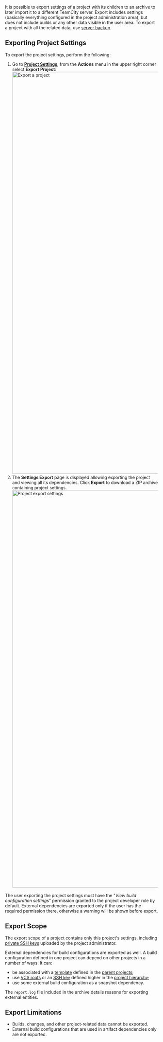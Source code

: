 [//]: # (title: Project Export)
[//]: # (auxiliary-id: Project Export)

It is possible to export settings of a project with its children to an archive to later import it to a different TeamCity server. Export includes settings (basically everything configured in the project administration area), but does not include builds or any other data visible in the user area. To export a project with all the related data, use [server backup](teamcity-data-backup.md).

## Exporting Project Settings

To export the project settings, perform the following: 
1. Go to __[Project Settings](project-administrator-guide.md#Edit+and+View+Modes)__, from the __Actions__ menu in the upper right corner select __Export Project__: <img src="export1.png" width="1322" alt="Export a project"/>
2. The __Settings Export__ page is displayed allowing exporting the project and viewing all its dependencies. Click __Export__ to download a ZIP archive containing project settings. <img src="export2.png" width="1307" alt="Project export settings"/>

The user exporting the project settings must have the "_View build configuration settings_" permission granted to the project developer role by default. External dependencies are exported only if the user has the required permission there, otherwise a warning will be shown before export.

## Export Scope

The export scope of a project contains only this project's settings, including [private SSH keys](ssh-keys-management.md) uploaded by the project administrator.

External dependencies for build configurations are exported as well. A build configuration defined in one project can depend on other projects in a number of ways. It can:
* be associated with a [template](build-configuration-template.md) defined in the [parent projects](project.md#Settings+Propagation);
* use [VCS roots](vcs-root.md) or an [SSH key](ssh-keys-management.md) defined higher in the [project hierarchy](project.md#Project+Hierarchy);
* use some external build configuration as a snapshot dependency.

The `report.log` file included in the archive details reasons for exporting external entities. 

## Export Limitations

* Builds, changes, and other project-related data cannot be exported.
* External build configurations that are used in artifact dependencies only are not exported.